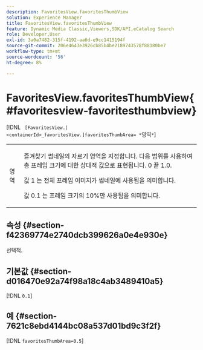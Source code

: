 ```yaml
---
description: FavoritesView.favoritesThumbView
solution: Experience Manager
title: FavoritesView.favoritesThumbView
feature: Dynamic Media Classic,Viewers,SDK/API,eCatalog Search
role: Developer,User
exl-id: 3a0a7482-315f-4192-aa6d-e9cc1415194f
source-git-commit: 206e4643e3926cb85b4be2189743578f88180be7
workflow-type: tm+mt
source-wordcount: '56'
ht-degree: 8%

---
```


# FavoritesView.favoritesThumbView{#favoritesview-favoritesthumbview}

[!DNL ` [FavoritesView.|<containerId>_favoritesView.]favoritesThumbArea= *`영역`*`]

<table id="table_2B109D2F91E64B5382B31921C3780FA5"> 
 <tbody> 
  <tr> 
   <td colname="col1"> <p><span class="codeph"><span class="varname"> 영역</span></span> </p> </td> 
   <td colname="col2"> <p> 즐겨찾기 썸네일의 자르기 영역을 지정합니다. 다음 범위를 사용하여 총 프레임 크기에 대한 상대적 값으로 표현됩니다. <span class="codeph"> 0</span> 끝 <span class="codeph"> 1.0</span>. </p> <p>값 <span class="codeph"> 1</span> 는 전체 프레임 이미지가 썸네일에 사용됨을 의미합니다. </p> <p>값 <span class="codeph"> 0.1</span> 는 프레임 크기의 10%만 사용됨을 의미합니다. </p> </td> 
  </tr> 
 </tbody> 
</table>

## 속성 {#section-f42369774e2740dcb399626a0e4e930e}

선택적.

## 기본값 {#section-d016470e92a74f98a18c4ab3489410a5}

[!DNL `0.1`]

## 예 {#section-7621c8ebd4144bc08a537d01bd9c3f2f}

[!DNL `favoritesThumbArea=0.5`]

